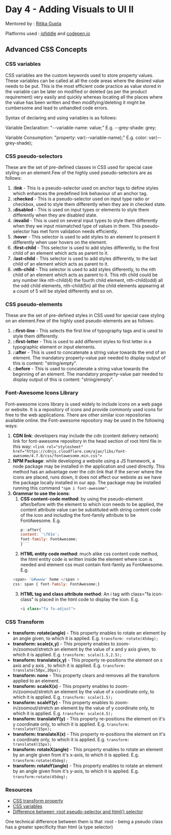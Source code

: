 # Day 4 - Adding Visuals to UI II

Mentored by : [Ritika Gupta](https://www.linkedin.com/in/gritika1906/)

Platforms used : [jsfiddle](https://jsfiddle.net/) and [codepen.io](https://codepen.io/collection/AQPkmq )

## Advanced CSS Concepts

### CSS variables

CSS variables are the custom keywords used to store property values. These variables can be called at all the code areas where the desired value needs to be put. This is the most efficient code practice as value stored in the variable can be later on modified or deleted (as per the product requirement) very easily and quickly whereas locating all the places where the value has been written and then modifying/deleting it might be cumbersome and lead to unhandled code errors.

Syntax of declaring and using variables is as follows:

Variable Declaration: "--variable-name: value;" E.g. --grey-shade: grey;

Variable Consumption: "property: var(--variable-name);" E.g. color: var(--grey-shade);

### CSS pseudo-selectors

These are the set of pre-defined classes in CSS used for special case styling on an element.Few of the highly used pseudo-selectors are as follows:

1. **:link** - This is a pseudo-selector used on anchor tags to define styles which enhances the predefined link behaviour of an anchor tag.
2. **:checked** - This is a pseudo-selector used on input type radio or checkbox, used to style them differently when they are in checked state.
3. **:disabled** - This is used on input types or elements to style them differently when they are disabled state.
4. **:invalid** - This is used on several input types to style them differently when they we input mismatched type of values in them. This pseudo-selector has met form validation needs efficiently.
5. **:hover** - This selector is used to add styles to an element to present it differently when user hovers on the element.
6. **:first-child** - This selector is used to add styles differently, to the first child of an element which acts as parent to it.
7. **:last-child** - This selector is used to add styles differently, to the last child of an element which acts as parent to it.
8. **:nth-child** - This selector is used to add styles differently, to the nth child of an element which acts as parent to it. This nth child could be any number like nth-child(4) the fourth child element, nth-child(odd) all the odd child elements, nth-child(5n) all the child elements appearing at a count of 5 will be styled differently and so on.

### CSS pseudo-elements

These are the set of pre-defined styles in CSS used for special case styling on an element.Few of the highly used pseudo-elements are as follows:

1. **::first-line** - This selects the first line of typography tags and is uesd to style them differently.
2. **::first-letter** - This is used to add different styles to first letter in a typographic element or input elements.
3. **::after** - This is used to concatenate a string value towards the end of an element. The mandatory property-value pair needed to display output of this is content: "string/empty".
4. **::before** - This is used to concatenate a string value towards the beginning of an element. The mandatory property-value pair needed to display output of this is content:
"string/empty".

### Font-Awesome Icons Library

Font-awesome icons library is used widely to include icons on a web page or website. It is a repository of icons and provide commonly used icons for free to the web applications. There are other similar icon repositories available online. the Font-awesome repository may be used in the following ways:

1. **CDN link**: developers may include the cdn (content delivery network) link for font-awesome repository in the head section of root html file in this way: `<link rel="stylesheet" href="https://cdnjs.cloudflare.com/ajax/libs/font-awesome/4.7.0/css/fontawesome.min.css">`
2. **NPM Package**: while developing a website using a JS framework, a node package may be installed in the application and used directly. This method has an advantage over the cdn link that if the server where the icons are placed, runs down, it does not affect our webiste as we have the package locally installed in our app. The package may be installed running this command `"npm i font-awesome"`.
3. **Grammar to use the icons**:
    1. **CSS content-code method**: by using the pseudo-element after/before with the element to which icon needs to be applied, the content attribute value can be substituted with string content code of the icon and including the font-family attribute to be FontAwesome. E.g.
       ``` javascript
       p::after{
       content: '\f01e';
       font-family: FontAwesome;
       }```
    2. **HTML entity code method**: much alike css content code method, the html entity code is written inside the element where icon is needed and element css must contain font-family as FontAwesome. E.g.
      ``` javascript
      <span> '&#wwww' home </span >
      css: span { font-family: FontAwesome;}
      ``` 
    3. **HTML tag and class attribute method**: An i tag with class="fa icon-class" is placed in the html code to display the icon. E.g.
       ``` javascript
       <i class="fa fa-adjust">
       ```
### CSS Transform

* **transform: rotate(angle)** - This property enables to rotate an element by an angle given, to which it is applied. E.g. `transform: rotate(45deg);`
* **transform: scale(x,y)** - This property enables to zoom-in/zoomout/stretch an element by the value of x and y axis given, to which it is applied. E.g. `transform: scale(1.5,2.5);`
* **transform: translate(x,y)** - This property re-positions the element on x axis and y axis , to which it is applied. E.g. `transform: translate(50px,20px);`
* **transform: none** - This property clears and removes all the transform applied to an element.
* **transform: scaleX(x)** - This property enables to zoom-in/zoomout/stretch an element by the value of x coordinate only, to which it is applied. E.g. `transform: scale(1.5);`
* **transform: scaleY(y)** - This property enables to zoom-in/zoomout/stretch an element by the value of y coordinate only, to which it is applied. E.g. `transform: scale(4.5);`
* **transform: translateY(y)** - This property re-positions the element on it's y coordinate only, to which it is applied. E.g. `transform: translateY(15px);`
* **transform: translateX(x)** - This property re-positions the element on it's x coordinate only, to which it is applied. E.g. `transform: translateX(15px);`
* **transform: rotateX(angle)** - This property enables to rotate an element by an angle given from it's x-axis, to which it is applied. E.g. `transform:rotate(45deg);`
* **transform: rotateY(angle)** - This property enables to rotate an element by an angle given from it's y-axis, to which it is applied. E.g. `transform:rotate(45deg);`

### Resources

* [CSS transform property]( https://www.w3schools.com/cssref/css3_pr_transform.asp)
* [CSS variables]( https://www.w3schools.com/css/css3_variables.asp)
* [Difference between :root pseudo-selector and html{} selector]( https://stackoverflow.com/questions/15899615/whats-the-difference-between-css3s-root-pseudo-class-and-html) 
   
One technical difference between them is that :root - being a pseudo class has a greater specificity than html (a type selector)
